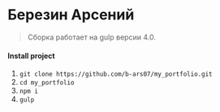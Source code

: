 # Березин Арсений
> Сборка работает на gulp версии 4.0. 

#### Install project

1. ```git clone https://github.com/b-ars07/my_portfolio.git```
2. ```cd my_portfolio```
3. ```npm i```  
4. ```gulp```

